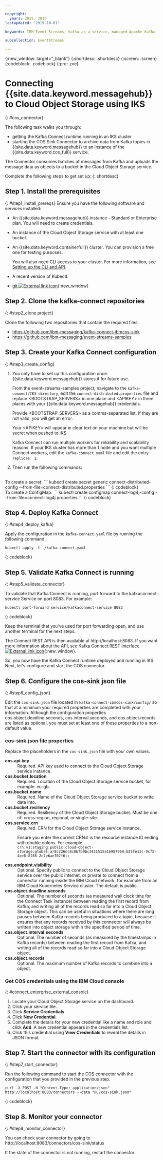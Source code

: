 ```yaml
---

copyright:
  years: 2015, 2019
lastupdated: "2019-10-01"

keywords: IBM Event Streams, Kafka as a service, managed Apache Kafka

subcollection: EventStreams

---
```


{:new_window: target="_blank"}
{:shortdesc: .shortdesc}
{:screen: .screen}
{:codeblock: .codeblock}
{:pre: .pre}

# Connecting {{site.data.keyword.messagehub}} to Cloud Object Storage using IKS
{: #cos_connector}

The following task walks you through:
* getting the Kafka Connect runtime running in an IKS cluster 
* starting the COS Sink Connector to archive data from Kafka topics in {{site.data.keyword.messagehub}} to an instance of the {{site.data.keyword.cos_full}} service. 

The Connector consumes batches of messages from Kafka and uploads the message data as objects to a bucket in the Cloud Object Storage service. 

Complete the following steps to get set up:
{: shortdesc}

## Step 1. Install the prerequisites
{: #step1_install_prereqs}
Ensure you have the following software and services installed:

* An {{site.data.keyword.messagehub}} instance - Standard or Enterprise plan. You will need to create credentials.
* An instance of the Cloud Object Storage service with at least one bucket.
* An {{site.data.keyword.containerfull}} cluster. You can provision a free one for testing purposes. 

    You will also need CLI access to your cluster. For more information, see
 [Setting up the CLI and API](/docs/containers?topic=containers-cs_cli_install).
* A recent version of Kubectl.
* [git ![External link icon](../../icons/launch-glyph.svg "External link icon")](https://git-scm.com/downloads){:new_window}

## Step 2. Clone the kafka-connect repositories
{: #step2_clone project}

Clone the following two repositories that contain the required files:

* https://github.com/ibm-messaging/kafka-connect-ibmcos-sink
* https://github.com/ibm-messaging/event-streams-samples


## Step 3. Create your Kafka Connect configuration
{: #step3_create_config}

1. You only have to set up this configuration once. {{site.data.keyword.messagehub}} stores it for future use.

    From the event-streams-samples project, navigate to the <code>kafka-connect/IKS directory</code>, edit the <code>connect-distributed.properties</code> file and replace &lt;BOOTSTRAP_SERVERS&gt; in one place and &lt;APIKEY&gt; in three places with your {{site.data.keyword.messagehub}} credentials.

    Provide &lt;BOOTSTRAP_SERVERS&gt; as a comma-separated list. If they are not valid, you will get an error.

    Your &lt;APIKEY&gt; will appear in clear text on your machine but will be secret when pushed to IKS.

    Kafka Connect can run multiple workers for reliability and scalability reasons. If your IKS cluster has more than 1 node and you want multiple Connect workers, edit the <code>kafka-connect.yaml</code> file and edit the entry <code>replicas: 1</code>.

2. Then run the following commands:
<br/>
    To create a secret: 
    ```
    kubectl create secret generic connect-distributed-config --from-file=connect-distributed.properties
   ```
    {: codeblock}
    <br/>
    To create a ConfigMap:
    ```
    kubectl create configmap connect-log4j-config --from-file=connect-log4j.properties
    ```
    {: codeblock}


## Step 4. Deploy Kafka Connect
{: #step4_deploy_kafka}

Apply the configuration in the <code>kafka-connect.yaml</code> file by running the following command:

```
kubectl apply -f ./kafka-connect.yaml
```
{: codeblock}


## Step 5. Validate Kafka Connect is running
{: #step5_validate_connector}

To validate that Kafka Connect is running, port forward to the kafkaconnect-service Service on port 8083. For example:

```
kubectl port-forward service/kafkaconnect-service 8083
```
{: codeblock}

Keep the terminal that you've used for port forwarding open, and use another terminal for the next steps.

The Connect REST API is then available at http://localhost:8083. If you want more information about the API, see
[Kafka Connect REST Interface ![External link icon](../../icons/launch-glyph.svg "External link icon")](http://kafka.apache.org/documentation/#connect_rest){:new_window}.

So, you now have the Kafka Connect runtime deployed and running in IKS. Next, let's configure and start the COS connector.


<!--
## Step 6. Build the connector
{: #step6_build_connector}

1. Clone the repository with the following command:

    ```
    git clone https://github.com/ibm-messaging/kafka-connect-ibmcos-sink
    ```

2. Change into the <code>kafka-connect-ibmcos-sink</code> directory:

    ```
    cd kafka-connect-ibmcos-sink
    ```

3. Build the connector using Gradle:

    ```
    $ gradle shadowJar
    ```
-->

## Step 6. Configure the cos-sink json file
{: #step6_config_json}

Edit the <code>cos-sink.json</code> file located in <code>kafka-connect-ibmcos-sink/config/</code> so that at a minimum your required properties are completed with your information. Although the configuration properties cos.object.deadline.seconds, cos.interval.seconds, and cos.object.records are listed as optional, you must set at least one of these properties to a non-default value.

### cos-sink.json file properties

Replace the placeholders in the <code>cos-sink.json</code> file with your own values.

<dl>
<dt><strong>cos.api.key</strong></dt>
<dd>Required. API key used to connect to the Cloud Object Storage service instance.</dd>
<dt><strong>cos.bucket.location</strong></dt>
<dd>Required. Location of the Cloud Object Storage service bucket, for example: eu-gb.</dd>
<dt><strong>cos.bucket.name</strong></dt>
<dd>Required. Name of the Cloud Object Storage service bucket to write data into.</dd>
<dt><strong>cos.bucket.resiliency</strong></dt>
<dd>Required. Resiliency of the Cloud Object Storage bucket. Must be one of: cross-region, regional, or single-site.</dd>
<dt><strong>cos.service.crn</strong></dt>
<dd>Required. CRN for the Cloud Object Storage service instance.
<p>Ensure you enter the correct CRN:it is the resource instance ID ending with double colons. For example:<br/> 
<code>crn:v1:staging:public:cloud-object-storage:global:a/8c226dc8c8bfb9bc3431515a16957954:b25fe12c-9cf5-4ee8-8285-2c7e6ae707f6::</code></p></dd>
<dt><strong>cos.endpoint.visibility</strong></dt>
<dd>Optional. Specify public to connect to the Cloud Object Storage service over the public internet, or private to connect from a connector running inside the IBM Cloud network, for example from an IBM Cloud Kubernetes Service cluster. The default is public.</dd>
<dt><strong>cos.object.deadline.seconds </strong></dt>
<dd>Optional. The number of seconds (as measured wall clock time for the Connect Task instance) between reading the first record from Kafka, and writing all of the records read so far into a Cloud Object Storage object. This can be useful in situations where there are long pauses between Kafka records being produced to a topic, because it ensures that any records received by this connector will always be written into object storage within the specified period of time.</dd>
<dt><strong>cos.object.interval.seconds</strong></dt>
<dd>Optional. The number of seconds (as measured by the timestamps in Kafka records) between reading the first record from Kafka, and writing all of the records read so far into a Cloud Object Storage object.</dd>
<dt><strong>cos.object.records</strong></dt>
<dd>Optional. The maximum number of Kafka records to combine into a object.
</dd>
</dl>
 
### Get COS credentials using the IBM Cloud console
{: #connect_enterprise_external_console}

1. Locate your Cloud Object Storage service on the dashboard.
2. Click your service tile.
3. Click **Service Credentials**.
4. Click **New Credential**. 
5. Complete the details for your new credential like a name and role and click **Add**. A new credential appears in the credentials list.
6. Click this credential using **View Credentials** to reveal the details in JSON format.


## Step 7. Start the connector with its configuration
{: #step7_start_connector}

Run the following command to start the COS connector with the configuration that you provided in the previous step.

```
curl -X POST -H "Content-Type: application/json" http://localhost:8083/connectors --data "@./cos-sink.json"
```
{: codeblock}

## Step 8. Monitor your connector 
{: #step8_monitor_connector}

You can check your connector by going to <br/>
http://localhost:8083/connectors/cos-sink/status

If the state of the connector is not running, restart the connector.

